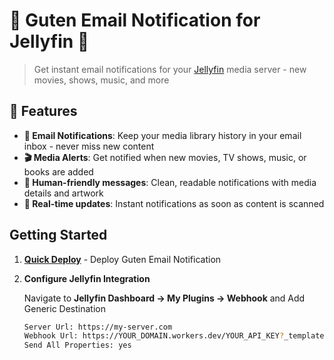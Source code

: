 # 🧩 Guten Email Notification for Jellyfin 🧩

> Get instant email notifications for your [Jellyfin](https://jellyfin.org) media server - new movies, shows, music, and more

## 🌟 Features

- **📧 Email Notifications**: Keep your media library history in your email inbox - never miss new content
- **🎬 Media Alerts**: Get notified when new movies, TV shows, music, or books are added
- **👥 Human-friendly messages**: Clean, readable notifications with media details and artwork
- **🚀 Real-time updates**: Instant notifications as soon as content is scanned

## Getting Started

1. **[Quick Deploy](../../../docs/Deployment.md)** - Deploy Guten Email Notification

2. **Configure Jellyfin Integration**

   Navigate to **Jellyfin Dashboard → My Plugins → Webhook** and Add Generic Destination

   ```sh
   Server Url: https://my-server.com
   Webhook Url: https://YOUR_DOMAIN.workers.dev/YOUR_API_KEY?_template=Jellyfin
   Send All Properties: yes
   ```
